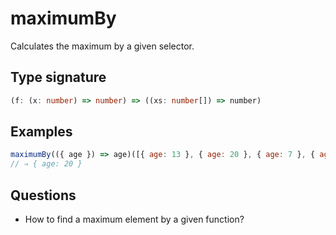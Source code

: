 # maximumBy

Calculates the maximum by a given selector.

## Type signature

<!-- prettier-ignore-start -->
```typescript
(f: (x: number) => number) => ((xs: number[]) => number)
```
<!-- prettier-ignore-end -->

## Examples

<!-- prettier-ignore-start -->
```javascript
maximumBy(({ age }) => age)([{ age: 13 }, { age: 20 }, { age: 7 }, { age: 18 }]);
// ⇒ { age: 20 }
```
<!-- prettier-ignore-end -->

## Questions

- How to find a maximum element by a given function?
